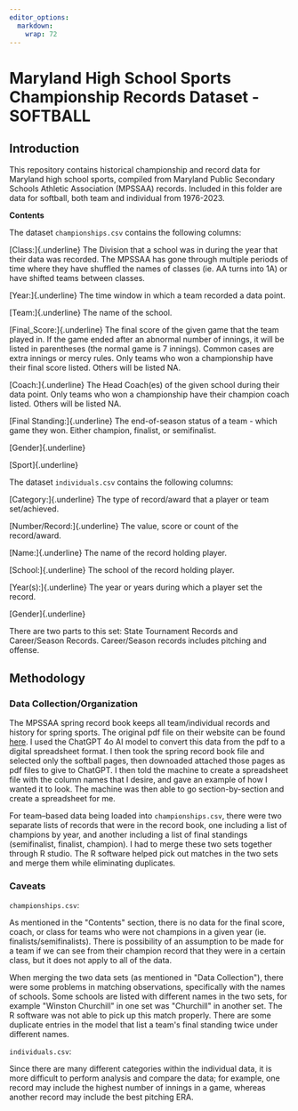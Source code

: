 ```yaml
---
editor_options: 
  markdown: 
    wrap: 72
---
```


# Maryland High School Sports Championship Records Dataset - SOFTBALL

## Introduction

This repository contains historical championship and record data for
Maryland high school sports, compiled from Maryland Public Secondary
Schools Athletic Association (MPSSAA) records. Included in this folder
are data for softball, both team and individual from 1976-2023.

**Contents**

The dataset `championships.csv` contains the following columns:

[Class:]{.underline} The Division that a school was in during the year
that their data was recorded. The MPSSAA has gone through multiple
periods of time where they have shuffled the names of classes (ie. AA
turns into 1A) or have shifted teams between classes.

[Year:]{.underline} The time window in which a team recorded a data
point.

[Team:]{.underline} The name of the school.

[Final_Score:]{.underline} The final score of the given game that the
team played in. If the game ended after an abnormal number of innings,
it will be listed in parentheses (the normal game is 7 innings). Common
cases are extra innings or mercy rules. Only teams who won a
championship have their final score listed. Others will be listed NA.

[Coach:]{.underline} The Head Coach(es) of the given school during their
data point. Only teams who won a championship have their champion coach
listed. Others will be listed NA.

[Final Standing:]{.underline} The end-of-season status of a team - which
game they won. Either champion, finalist, or semifinalist.

[Gender]{.underline}

[Sport]{.underline}

The dataset `individuals.csv` contains the following columns:

[Category:]{.underline} The type of record/award that a player or team
set/achieved.

[Number/Record:]{.underline} The value, score or count of the
record/award.

[Name:]{.underline} The name of the record holding player.

[School:]{.underline} The school of the record holding player.

[Year(s):]{.underline} The year or years during which a player set the
record.

[Gender]{.underline}

There are two parts to this set: State Tournament Records and
Career/Season Records. Career/Season records includes pitching and
offense.

## Methodology

### Data Collection/Organization

The MPSSAA spring record book keeps all team/individual records and
history for spring sports. The original pdf file on their website can be
found [here](https://content.mpssaa.org/view/882333632/). I used the
ChatGPT 4o AI model to convert this data from the pdf to a digital
spreadsheet format. I then took the spring record book file and selected
only the softball pages, then downoaded attached those pages as pdf
files to give to ChatGPT. I then told the machine to create a
spreadsheet file with the column names that I desire, and gave an
example of how I wanted it to look. The machine was then able to go
section-by-section and create a spreadsheet for me.

For team–based data being loaded into `championships.csv`, there were
two separate lists of records that were in the record book, one
including a list of champions by year, and another including a list of
final standings (semifinalist, finalist, champion). I had to merge these
two sets together through R studio. The R software helped pick out
matches in the two sets and merge them while eliminating duplicates.

### Caveats 

`championships.csv`:

As mentioned in the "Contents" section, there is no data for the final
score, coach, or class for teams who were not champions in a given year
(ie. finalists/semifinalists). There is possibility of an assumption to
be made for a team if we can see from their champion record that they
were in a certain class, but it does not apply to all of the data.

When merging the two data sets (as mentioned in "Data Collection"),
there were some problems in matching observations, specifically with the
names of schools. Some schools are listed with different names in the
two sets, for example "Winston Churchill" in one set was "Churchill" in
another set. The R software was not able to pick up this match properly.
There are some duplicate entries in the model that list a team's final
standing twice under different names.

`individuals.csv`:

Since there are many different categories within the individual data, it
is more difficult to perform analysis and compare the data; for example,
one record may include the highest number of innings in a game, whereas
another record may include the best pitching ERA.
